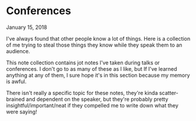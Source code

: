 # Conferences

<time>January 15, 2018</time>

I've always found that other people know a lot of things. Here is a collection of me trying to steal those things they know while they speak them to an audience.

This note collection contains jot notes I've taken during talks or conferences. I don't go to as many of these as I like, but If I've learned anything at any of them, I sure hope it's in this section because my memory is awful.

There isn't really a specific topic for these notes, they're kinda scatter-brained and dependent on the speaker, but they're probably pretty insightful/important/neat if they compelled me to write down what they were saying!
